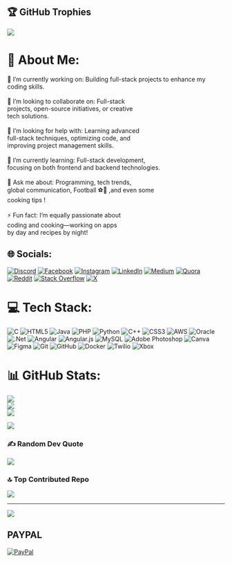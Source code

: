 ## 🏆 GitHub Trophies
![](https://github-profile-trophy.vercel.app/?username=lahcen404&theme=radical&no-frame=false&no-bg=true&margin-w=4)


# 💫 About Me:
🔭 I’m currently working on: Building full-stack projects to enhance my coding skills.<br><br>👯 I’m looking to collaborate on: Full-stack<br> projects, open-source initiatives, or creative<br> tech solutions.<br><br>🤝 I’m looking for help with: Learning advanced<br> full-stack techniques, optimizing code, and <br>improving project management skills.<br><br>🌱 I’m currently learning: Full-stack development,<br> focusing on both frontend and backend technologies.<br><br>💬 Ask me about: Programming, tech trends, <br>global communication, Football ⚽️🤍 ,and even some <br>cooking tips !<br><br>⚡ Fun fact: I’m equally passionate about <br>coding and cooking—working on apps <br>by day and recipes by night!


## 🌐 Socials:
[![Discord](https://img.shields.io/badge/Discord-%237289DA.svg?logo=discord&logoColor=white)](https://discordapp.com/users/749634870145187910) [![Facebook](https://img.shields.io/badge/Facebook-%231877F2.svg?logo=Facebook&logoColor=white)](https://facebook.com/Lahcen.Ait.Maskour0) [![Instagram](https://img.shields.io/badge/Instagram-%23E4405F.svg?logo=Instagram&logoColor=white)](https://instagram.com/lahcen__maskour) [![LinkedIn](https://img.shields.io/badge/LinkedIn-%230077B5.svg?logo=linkedin&logoColor=white)](https://linkedin.com/in/lahcen-ait-maskour-32716422b) [![Medium](https://img.shields.io/badge/Medium-12100E?logo=medium&logoColor=white)](https://medium.com/@@lahcen.maskour2003) [![Quora](https://img.shields.io/badge/Quora-%23B92B27.svg?logo=Quora&logoColor=white)](https://quora.com/profile/AIT-MASKOUR-Lahcen) [![Reddit](https://img.shields.io/badge/Reddit-%23FF4500.svg?logo=Reddit&logoColor=white)](https://reddit.com/user/Lahcen404) [![Stack Overflow](https://img.shields.io/badge/-Stackoverflow-FE7A16?logo=stack-overflow&logoColor=white)](https://stackoverflow.com/users/28152849) [![X](https://img.shields.io/badge/X-black.svg?logo=X&logoColor=white)](https://x.com/lahcen__maskour) 

# 💻 Tech Stack:
![C](https://img.shields.io/badge/c-%2300599C.svg?style=for-the-badge&logo=c&logoColor=white) ![HTML5](https://img.shields.io/badge/html5-%23E34F26.svg?style=for-the-badge&logo=html5&logoColor=white) ![Java](https://img.shields.io/badge/java-%23ED8B00.svg?style=for-the-badge&logo=openjdk&logoColor=white) ![PHP](https://img.shields.io/badge/php-%23777BB4.svg?style=for-the-badge&logo=php&logoColor=white) ![Python](https://img.shields.io/badge/python-3670A0?style=for-the-badge&logo=python&logoColor=ffdd54) ![C++](https://img.shields.io/badge/c++-%2300599C.svg?style=for-the-badge&logo=c%2B%2B&logoColor=white) ![CSS3](https://img.shields.io/badge/css3-%231572B6.svg?style=for-the-badge&logo=css3&logoColor=white) ![AWS](https://img.shields.io/badge/AWS-%23FF9900.svg?style=for-the-badge&logo=amazon-aws&logoColor=white) ![Oracle](https://img.shields.io/badge/Oracle-F80000?style=for-the-badge&logo=oracle&logoColor=white) ![.Net](https://img.shields.io/badge/.NET-5C2D91?style=for-the-badge&logo=.net&logoColor=white) ![Angular](https://img.shields.io/badge/angular-%23DD0031.svg?style=for-the-badge&logo=angular&logoColor=white) ![Angular.js](https://img.shields.io/badge/angular.js-%23E23237.svg?style=for-the-badge&logo=angularjs&logoColor=white) ![MySQL](https://img.shields.io/badge/mysql-4479A1.svg?style=for-the-badge&logo=mysql&logoColor=white) ![Adobe Photoshop](https://img.shields.io/badge/adobe%20photoshop-%2331A8FF.svg?style=for-the-badge&logo=adobe%20photoshop&logoColor=white) ![Canva](https://img.shields.io/badge/Canva-%2300C4CC.svg?style=for-the-badge&logo=Canva&logoColor=white) ![Figma](https://img.shields.io/badge/figma-%23F24E1E.svg?style=for-the-badge&logo=figma&logoColor=white) ![Git](https://img.shields.io/badge/git-%23F05033.svg?style=for-the-badge&logo=git&logoColor=white) ![GitHub](https://img.shields.io/badge/github-%23121011.svg?style=for-the-badge&logo=github&logoColor=white) ![Docker](https://img.shields.io/badge/docker-%230db7ed.svg?style=for-the-badge&logo=docker&logoColor=white) ![Twilio](https://img.shields.io/badge/Twilio-F22F46?style=for-the-badge&logo=Twilio&logoColor=white) ![Xbox](https://img.shields.io/badge/xbox-%23107C10.svg?style=for-the-badge&logo=xbox&logoColor=white)



# 📊 GitHub Stats:
![](https://github-readme-stats.vercel.app/api?username=lahcen404&theme=neon&hide_border=false&include_all_commits=true&count_private=true)<br/>
![](https://nirzak-streak-stats.vercel.app/?user=lahcen404&theme=neon&hide_border=false)<br/>
![](https://github-readme-stats.vercel.app/api/top-langs/?username=lahcen404&theme=neon&hide_border=false&include_all_commits=true&count_private=true&layout=compact)




![](https://github.com/lahcen404/lahcen404/blob/output/github-contribution-grid-snake.svg)
### ✍️ Random Dev Quote

![](https://quotes-github-readme.vercel.app/api?type=horizontal&theme=radical)

### 🔝 Top Contributed Repo
![](https://github-contributor-stats.vercel.app/api?username=lahcen404&limit=5&theme=dark&combine_all_yearly_contributions=true)

---
[![](https://visitcount.itsvg.in/api?id=lahcen404&icon=0&color=0)](https://visitcount.itsvg.in)

  ## PAYPAL
  [![PayPal](https://img.shields.io/badge/PayPal-00457C?style=for-the-badge&logo=paypal&logoColor=white)](https://www.paypal.me/lahcen100k) 

  

